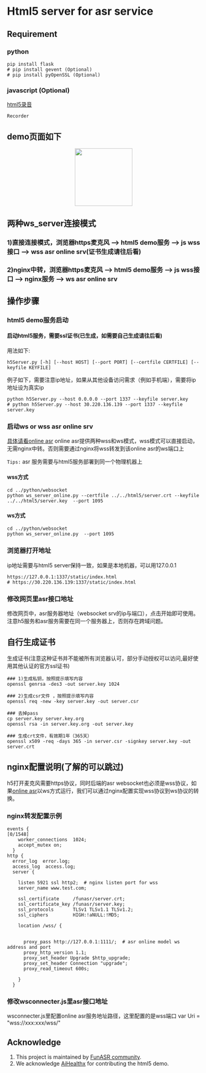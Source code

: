 # Html5 server for asr service

## Requirement
### python
```shell
pip install flask
# pip install gevent (Optional)
# pip install pyOpenSSL (Optional)
```

### javascript (Optional)
[html5录音](https://github.com/xiangyuecn/Recorder)
```shell
Recorder 
```

## demo页面如下
<div align="center"><img src="./demo.gif" width="150"/> </div>

## 两种ws_server连接模式
### 1)直接连接模式，浏览器https麦克风 --> html5 demo服务 --> js wss接口 --> wss asr online srv(证书生成请往后看)

### 2)nginx中转，浏览器https麦克风 --> html5 demo服务 --> js wss接口 --> nginx服务 --> ws asr online srv

## 操作步骤
### html5 demo服务启动
#### 启动html5服务，需要ssl证书(已生成，如需要自己生成请往后看)
用法如下:
```shell
h5Server.py [-h] [--host HOST] [--port PORT] [--certfile CERTFILE] [--keyfile KEYFILE]             
```
例子如下，需要注意ip地址，如果从其他设备访问需求（例如手机端），需要将ip地址设为真实ip 
```shell
python h5Server.py --host 0.0.0.0 --port 1337 --keyfile server.key
# python h5Server.py --host 30.220.136.139 --port 1337 --keyfile server.key
```
### 启动ws or wss asr online srv
[具体请看online asr](../python/websocket)
online asr提供两种wss和ws模式，wss模式可以直接启动，无需nginx中转。否则需要通过nginx将wss转发到该online asr的ws端口上

`Tips:` asr 服务需要与html5服务部署到同一个物理机器上
#### wss方式
```shell
cd ../python/websocket
python ws_server_online.py --certfile ../../html5/server.crt --keyfile ../../html5/server.key  --port 1095
```
#### ws方式
```shell
cd ../python/websocket
python ws_server_online.py  --port 1095
```

### 浏览器打开地址
ip地址需要与html5 server保持一致，如果是本地机器，可以用127.0.0.1
```shell
https://127.0.0.1:1337/static/index.html
# https://30.220.136.139:1337/static/index.html
```

### 修改网页里asr接口地址
修改网页中，asr服务器地址（websocket srv的ip与端口），点击开始即可使用。注意h5服务和asr服务需要在同一个服务器上，否则存在跨域问题。


## 自行生成证书
生成证书(注意这种证书并不能被所有浏览器认可，部分手动授权可以访问,最好使用其他认证的官方ssl证书)

```shell
### 1)生成私钥，按照提示填写内容
openssl genrsa -des3 -out server.key 1024
 
### 2)生成csr文件 ，按照提示填写内容
openssl req -new -key server.key -out server.csr
 
### 去掉pass
cp server.key server.key.org 
openssl rsa -in server.key.org -out server.key
 
### 生成crt文件，有效期1年（365天）
openssl x509 -req -days 365 -in server.csr -signkey server.key -out server.crt
```

## nginx配置说明(了解的可以跳过)
h5打开麦克风需要https协议，同时后端的asr websocket也必须是wss协议，如果[online asr](https://github.com/alibaba-damo-academy/FunASR/tree/main/funasr/runtime/python/websocket)以ws方式运行，我们可以通过nginx配置实现wss协议到ws协议的转换。

### nginx转发配置示例
```shell
events {                                                                                                            [0/1548]
    worker_connections  1024;
    accept_mutex on;
  }
http {
  error_log  error.log;
  access_log  access.log;
  server {

    listen 5921 ssl http2;  # nginx listen port for wss
    server_name www.test.com;

    ssl_certificate     /funasr/server.crt;
    ssl_certificate_key /funasr/server.key;
    ssl_protocols       TLSv1 TLSv1.1 TLSv1.2;
    ssl_ciphers         HIGH:!aNULL:!MD5;

    location /wss/ {


      proxy_pass http://127.0.0.1:1111/;  # asr online model ws address and port
      proxy_http_version 1.1;
      proxy_set_header Upgrade $http_upgrade;
      proxy_set_header Connection "upgrade";
      proxy_read_timeout 600s;

    }
  }
```
### 修改wsconnecter.js里asr接口地址
wsconnecter.js里配置online asr服务地址路径，这里配置的是wss端口
var Uri = "wss://xxx:xxx/wss/" 
## Acknowledge
1. This project is maintained by [FunASR community](https://github.com/alibaba-damo-academy/FunASR).
2. We acknowledge [AiHealthx](http://www.aihealthx.com/) for contributing the html5 demo.